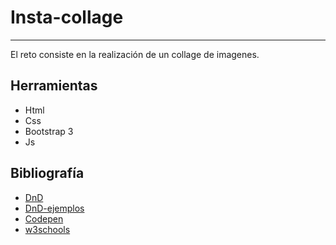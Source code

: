 # Insta-collage

***

El reto consiste en la realización de un collage de imagenes.

## Herramientas

+ Html
+ Css
+ Bootstrap 3
+ Js

## Bibliografía
+ [DnD](https://www.html5rocks.com/es/tutorials/dnd/basics/)
+ [DnD-ejemplos](http://www.desarrollolibre.net/blog/tema/45/html/el-drag-and-drop-en-html5-javascript#.WnuFmujOWM9)
+ [Codepen](https://codepen.io/isc7/pen/Dewpd?editors=0010)
+ [w3schools](https://www.w3schools.com/html/html5_draganddrop.asp)